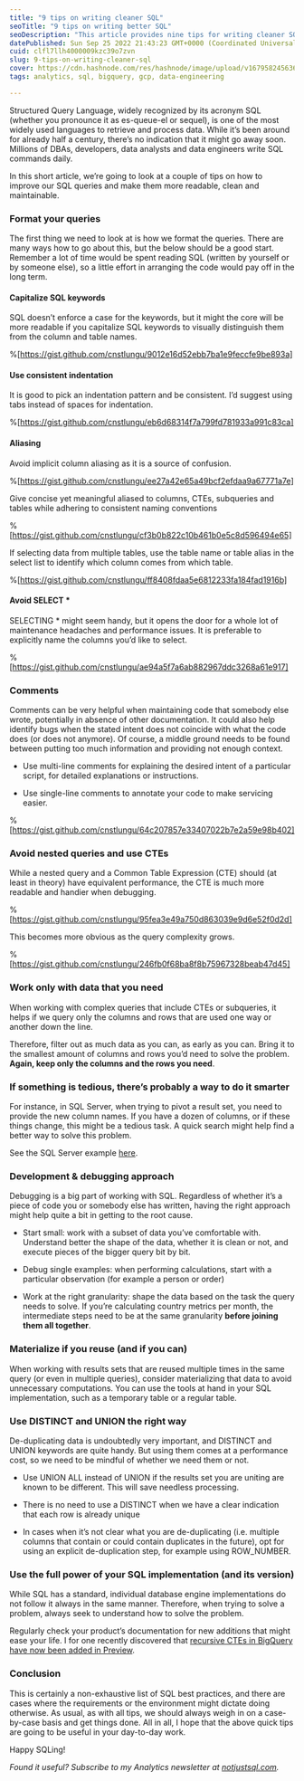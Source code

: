 ```yaml
---
title: "9 tips on writing cleaner SQL"
seoTitle: "9 tips on writing better SQL"
seoDescription: "This article provides nine tips for writing cleaner SQL queries. The tips include formatting queries, using meaningful aliases, avoiding SELECT *, using com"
datePublished: Sun Sep 25 2022 21:43:23 GMT+0000 (Coordinated Universal Time)
cuid: clfl7llh4000009kzc39o7zvn
slug: 9-tips-on-writing-cleaner-sql
cover: https://cdn.hashnode.com/res/hashnode/image/upload/v1679582456366/1c751524-8bae-410a-a1ea-d58f7cac96cd.jpeg
tags: analytics, sql, bigquery, gcp, data-engineering

---
```


Structured Query Language, widely recognized by its acronym SQL (whether you pronounce it as es-queue-el or sequel), is one of the most widely used languages to retrieve and process data. While it’s been around for already half a century, there’s no indication that it might go away soon. Millions of DBAs, developers, data analysts and data engineers write SQL commands daily.

In this short article, we’re going to look at a couple of tips on how to improve our SQL queries and make them more readable, clean and maintainable.

### Format your queries

The first thing we need to look at is how we format the queries. There are many ways how to go about this, but the below should be a good start. Remember a lot of time would be spent reading SQL (written by yourself or by someone else), so a little effort in arranging the code would pay off in the long term.

#### Capitalize SQL keywords

SQL doesn’t enforce a case for the keywords, but it might the core will be more readable if you capitalize SQL keywords to visually distinguish them from the column and table names.

%[https://gist.github.com/cnstlungu/9012e16d52ebb7ba1e9feccfe9be893a] 

#### Use consistent indentation

It is good to pick an indentation pattern and be consistent. I’d suggest using tabs instead of spaces for indentation.

%[https://gist.github.com/cnstlungu/eb6d68314f7a799fd781933a991c83ca] 

#### Aliasing

Avoid implicit column aliasing as it is a source of confusion.

%[https://gist.github.com/cnstlungu/ee27a42e65a49bcf2efdaa9a67771a7e] 

Give concise yet meaningful aliased to columns, CTEs, subqueries and tables while adhering to consistent naming conventions

%[https://gist.github.com/cnstlungu/cf3b0b822c10b461b0e5c8d596494e65] 

If selecting data from multiple tables, use the table name or table alias in the select list to identify which column comes from which table.

%[https://gist.github.com/cnstlungu/ff8408fdaa5e6812233fa184fad1916b] 

#### Avoid SELECT \*

SELECTING \* might seem handy, but it opens the door for a whole lot of maintenance headaches and performance issues. It is preferable to explicitly name the columns you’d like to select.

%[https://gist.github.com/cnstlungu/ae94a5f7a6ab882967ddc3268a61e917] 

### Comments

Comments can be very helpful when maintaining code that somebody else wrote, potentially in absence of other documentation. It could also help identify bugs when the stated intent does not coincide with what the code does (or does not anymore). Of course, a middle ground needs to be found between putting too much information and providing not enough context.

* Use multi-line comments for explaining the desired intent of a particular script, for detailed explanations or instructions.
    
* Use single-line comments to annotate your code to make servicing easier.
    

%[https://gist.github.com/cnstlungu/64c207857e33407022b7e2a59e98b402] 

### Avoid nested queries and use CTEs

While a nested query and a Common Table Expression (CTE) should (at least in theory) have equivalent performance, the CTE is much more readable and handier when debugging.

%[https://gist.github.com/cnstlungu/95fea3e49a750d863039e9d6e52f0d2d] 

This becomes more obvious as the query complexity grows.

%[https://gist.github.com/cnstlungu/246fb0f68ba8f8b75967328beab47d45] 

### Work only with data that you need

When working with complex queries that include CTEs or subqueries, it helps if we query only the columns and rows that are used one way or another down the line.

Therefore, filter out as much data as you can, as early as you can. Bring it to the smallest amount of columns and rows you’d need to solve the problem. **Again, keep only the columns and the rows you need**.

### If something is tedious, there’s probably a way to do it smarter

For instance, in SQL Server, when trying to pivot a result set, you need to provide the new column names. If you have a dozen of columns, or if these things change, this might be a tedious task. A quick search might help find a better way to solve this problem.

See the SQL Server example [here](https://stackoverflow.com/questions/10404348/sql-server-dynamic-pivot-query).

### Development & debugging approach

Debugging is a big part of working with SQL. Regardless of whether it’s a piece of code you or somebody else has written, having the right approach might help quite a bit in getting to the root cause.

* Start small: work with a subset of data you’ve comfortable with. Understand better the shape of the data, whether it is clean or not, and execute pieces of the bigger query bit by bit.
    
* Debug single examples: when performing calculations, start with a particular observation (for example a person or order)
    
* Work at the right granularity: shape the data based on the task the query needs to solve. If you’re calculating country metrics per month, the intermediate steps need to be at the same granularity **before joining them all together**.
    

### Materialize if you reuse (and if you can)

When working with results sets that are reused multiple times in the same query (or even in multiple queries), consider materializing that data to avoid unnecessary computations. You can use the tools at hand in your SQL implementation, such as a temporary table or a regular table.

### Use DISTINCT and UNION the right way

De-duplicating data is undoubtedly very important, and DISTINCT and UNION keywords are quite handy. But using them comes at a performance cost, so we need to be mindful of whether we need them or not.

* Use UNION ALL instead of UNION if the results set you are uniting are known to be different. This will save needless processing.
    
* There is no need to use a DISTINCT when we have a clear indication that each row is already unique
    
* In cases when it’s not clear what you are de-duplicating (i.e. multiple columns that contain or could contain duplicates in the future), opt for using an explicit de-duplication step, for example using ROW\_NUMBER.
    

### Use the full power of your SQL implementation (and its version)

While SQL has a standard, individual database engine implementations do not follow it always in the same manner. Therefore, when trying to solve a problem, always seek to understand how to solve the problem.

Regularly check your product’s documentation for new additions that might ease your life. I for one recently discovered that [recursive CTEs in BigQuery have now been added in Preview](https://cloud.google.com/bigquery/docs/reference/standard-sql/query-syntax#with_clause).

### Conclusion

This is certainly a non-exhaustive list of SQL best practices, and there are cases where the requirements or the environment might dictate doing otherwise. As usual, as with all tips, we should always weigh in on a case-by-case basis and get things done. All in all, I hope that the above quick tips are going to be useful in your day-to-day work.

Happy SQLing!

*Found it useful? Subscribe to my Analytics newsletter at* [*notjustsql.com*](https://www.notjustsql.com)*.*